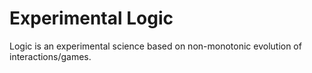 # Experimental Logic
Logic is an experimental science based on non-monotonic evolution of interactions/games.
